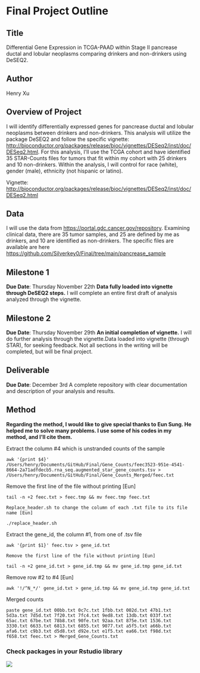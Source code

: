 # Final Project Outline
## Title
Differential Gene Expression in TCGA-PAAD within Stage II pancrease ductal and lobular neoplasms comparing drinkers and non-drinkers using DeSEQ2.
## Author
Henry Xu
## Overview of Project
I will identify differentially expressed genes for pancrease ductal and lobular neoplasms between drinkers and non-drinkers. This analysis will utilize the package DeSEQ2 and follow the specific vignette: http://bioconductor.org/packages/release/bioc/vignettes/DESeq2/inst/doc/DESeq2.html. For this analysis, I'll use the TCGA cohort and have identified 35 STAR-Counts files for tumors that fit within my cohort with 25 drinkers and 10 non-drinkers. Within the analysis, I will control for race (white), gender (male), ethnicity (not hispanic or latino).

Vignette: http://bioconductor.org/packages/release/bioc/vignettes/DESeq2/inst/doc/DESeq2.html
## Data
I will use the data from https://portal.gdc.cancer.gov/repository. Examining clinical data, there are 35 tumor samples, and 25 are defined by me as drinkers, and 10 are identified as non-drinkers. The specific files are available are here 
https://github.com/Silverkey0/Final/tree/main/pancrease_sample
## Milestone 1
**Due Date**: Thursday November 22th
**Data fully loaded into vignette through DeSEQ2 steps.** I will complete an entire first draft of analysis analyzed through the vignette.
## Milestone 2
**Due Date**: Thursday November 29th
**An initial completion of vignette.** I will do further analysis through the vignette.Data loaded into vignette (through STAR), for seeking feedback. Not all sections in the writing will be completed, but will be final project.
## Deliverable
**Due Date**: December 3rd
A complete repository with clear documentation and description of your analysis and results.
## Method
**Regarding the method, I would like to give special thanks to Eun Sung. He helped me to solve many problems. I use some of his codes in my method, and I'll cite them.**

Extract the column #4 which is unstranded counts of the sample

```{r}
awk '{print $4}' /Users/henry/Documents/GitHub/Final/Gene_Counts/feec3523-951e-4541-8664-2a71adfdecb5.rna_seq.augmented_star_gene_counts.tsv > /Users/henry/Documents/GitHub/Final/Gene_Counts_Merged/feec.txt
```

Remove the first line of the file without printing [Eun]

```{r}
tail -n +2 feec.txt > feec.tmp && mv feec.tmp feec.txt

Replace_header.sh to change the column of each .txt file to its file name [Eun]

./replace_header.sh
```

Extract the gene_id, the column #1, from one of .tsv file

```{r}
awk '{print $1}' feec.tsv > gene_id.txt

Remove the first line of the file without printing [Eun]

tail -n +2 gene_id.txt > gene_id.tmp && mv gene_id.tmp gene_id.txt
```

Remove row #2 to #4 [Eun]

```{r}
awk '!/^N_*/' gene_id.txt > gene_id.tmp && mv gene_id.tmp gene_id.txt
```

Merged counts

```{r}
paste gene_id.txt 00bb.txt 0c7c.txt 1fbb.txt 002d.txt 47b1.txt 5d3a.txt 7d5d.txt 7f20.txt 7fc4.txt 9ed8.txt 13db.txt 033f.txt 65ac.txt 67be.txt 78b8.txt 90fe.txt 92aa.txt 875e.txt 1536.txt 3330.txt 6633.txt 6813.txt 6855.txt 9077.txt a5f5.txt a66b.txt afa6.txt c9b3.txt d5d8.txt d92e.txt e1f5.txt ea66.txt f98d.txt f658.txt feec.txt > Merged_Gene_Counts.txt
```

### Check packages in your Rstudio library ###

![](1.png)